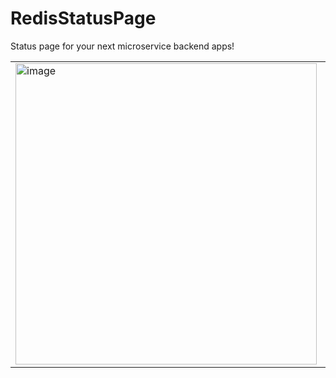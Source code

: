 # RedisStatusPage

Status page for your next microservice backend apps!

<table>
  <tr>
    <td>
      <img width="482" alt="image" src="https://user-images.githubusercontent.com/8360880/185859218-9b80ef50-4c8c-486f-baf0-8b846d4feedf.png">
    </td>
    <td>
      <img width="473" alt="image" src="https://user-images.githubusercontent.com/8360880/185860747-0651f112-3e3d-4921-ac04-09aad16ddcb0.png">
    </td>
    <td>
      <img width="471" alt="image" src="https://user-images.githubusercontent.com/8360880/185861069-e9da1fe8-6235-405a-aa04-e7b29b1ad5a3.png">
    </td>
   </tr> 
</table>



